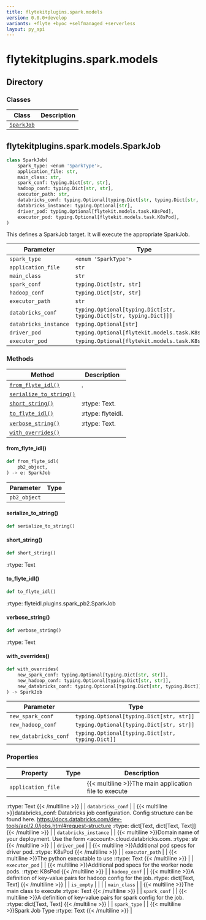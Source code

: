```yaml
---
title: flytekitplugins.spark.models
version: 0.0.0+develop
variants: +flyte +byoc +selfmanaged +serverless
layout: py_api
---
```


# flytekitplugins.spark.models

## Directory

### Classes

| Class | Description |
|-|-|
| [`SparkJob`](.././flytekitplugins.spark.models#flytekitpluginssparkmodelssparkjob) |  |

## flytekitplugins.spark.models.SparkJob

```python
class SparkJob(
    spark_type: <enum 'SparkType'>,
    application_file: str,
    main_class: str,
    spark_conf: typing.Dict[str, str],
    hadoop_conf: typing.Dict[str, str],
    executor_path: str,
    databricks_conf: typing.Optional[typing.Dict[str, typing.Dict[str, typing.Dict]]],
    databricks_instance: typing.Optional[str],
    driver_pod: typing.Optional[flytekit.models.task.K8sPod],
    executor_pod: typing.Optional[flytekit.models.task.K8sPod],
)
```
This defines a SparkJob target.  It will execute the appropriate SparkJob.



| Parameter | Type |
|-|-|
| `spark_type` | `<enum 'SparkType'>` |
| `application_file` | `str` |
| `main_class` | `str` |
| `spark_conf` | `typing.Dict[str, str]` |
| `hadoop_conf` | `typing.Dict[str, str]` |
| `executor_path` | `str` |
| `databricks_conf` | `typing.Optional[typing.Dict[str, typing.Dict[str, typing.Dict]]]` |
| `databricks_instance` | `typing.Optional[str]` |
| `driver_pod` | `typing.Optional[flytekit.models.task.K8sPod]` |
| `executor_pod` | `typing.Optional[flytekit.models.task.K8sPod]` |

### Methods

| Method | Description |
|-|-|
| [`from_flyte_idl()`](#from_flyte_idl) | . |
| [`serialize_to_string()`](#serialize_to_string) |  |
| [`short_string()`](#short_string) | :rtype: Text. |
| [`to_flyte_idl()`](#to_flyte_idl) | :rtype: flyteidl. |
| [`verbose_string()`](#verbose_string) | :rtype: Text. |
| [`with_overrides()`](#with_overrides) |  |


#### from_flyte_idl()

```python
def from_flyte_idl(
    pb2_object,
) -> e: SparkJob
```
| Parameter | Type |
|-|-|
| `pb2_object` |  |

#### serialize_to_string()

```python
def serialize_to_string()
```
#### short_string()

```python
def short_string()
```
:rtype: Text


#### to_flyte_idl()

```python
def to_flyte_idl()
```
:rtype: flyteidl.plugins.spark_pb2.SparkJob


#### verbose_string()

```python
def verbose_string()
```
:rtype: Text


#### with_overrides()

```python
def with_overrides(
    new_spark_conf: typing.Optional[typing.Dict[str, str]],
    new_hadoop_conf: typing.Optional[typing.Dict[str, str]],
    new_databricks_conf: typing.Optional[typing.Dict[str, typing.Dict]],
) -> SparkJob
```
| Parameter | Type |
|-|-|
| `new_spark_conf` | `typing.Optional[typing.Dict[str, str]]` |
| `new_hadoop_conf` | `typing.Optional[typing.Dict[str, str]]` |
| `new_databricks_conf` | `typing.Optional[typing.Dict[str, typing.Dict]]` |

### Properties

| Property | Type | Description |
|-|-|-|
| `application_file` |  | {{< multiline >}}The main application file to execute
:rtype: Text
{{< /multiline >}} |
| `databricks_conf` |  | {{< multiline >}}databricks_conf: Databricks job configuration.
Config structure can be found here. https://docs.databricks.com/dev-tools/api/2.0/jobs.html#request-structure
:rtype: dict[Text, dict[Text, Text]]
{{< /multiline >}} |
| `databricks_instance` |  | {{< multiline >}}Domain name of your deployment. Use the form &lt;account&gt;.cloud.databricks.com.
:rtype: str
{{< /multiline >}} |
| `driver_pod` |  | {{< multiline >}}Additional pod specs for driver pod.
:rtype: K8sPod
{{< /multiline >}} |
| `executor_path` |  | {{< multiline >}}The python executable to use
:rtype: Text
{{< /multiline >}} |
| `executor_pod` |  | {{< multiline >}}Additional pod specs for the worker node pods.
:rtype: K8sPod
{{< /multiline >}} |
| `hadoop_conf` |  | {{< multiline >}}A definition of key-value pairs for hadoop config for the job.
rtype: dict[Text, Text]
{{< /multiline >}} |
| `is_empty` |  |  |
| `main_class` |  | {{< multiline >}}The main class to execute
:rtype: Text
{{< /multiline >}} |
| `spark_conf` |  | {{< multiline >}}A definition of key-value pairs for spark config for the job.
 :rtype: dict[Text, Text]
{{< /multiline >}} |
| `spark_type` |  | {{< multiline >}}Spark Job Type
:rtype: Text
{{< /multiline >}} |

